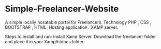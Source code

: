 # Simple-Freelancer-Website
A simple locally hosatable portal for Freelancers.
Technology PHP , CSS , BOOTSTRAP , HTML.
Hosting application : XAMP server.

Steps to install and run:
Install Xamp Server.
Download the freelancer folder and place it in your Xamp/htdocs folder.
